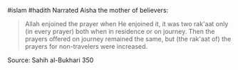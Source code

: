 #islam #hadith 
Narrated Aisha the mother of believers:
> Allah enjoined the prayer when He enjoined it, it was two rak'aat only (in every prayer) both when in residence or on journey. Then the prayers offered on journey remained the same, but (the rak'aat of) the prayers for non-travelers were increased.

Source: Sahih al-Bukhari 350